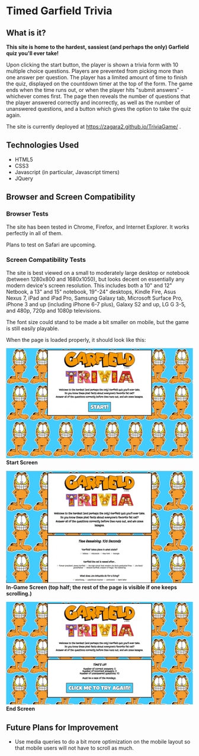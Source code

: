 # Timed Garfield Trivia

## What is it?

**This site is home to the hardest, sassiest (and perhaps the only) Garfield quiz you'll ever take!**

Upon clicking the start button, the player is shown a trivia form with 10 multiple choice questions. Players are prevented from picking more than one answer per question. The player has a limited amount of time to finish the quiz, displayed on the countdown timer at the top of the form. The game ends when the time runs out, or when the player hits "submit answers" - whichever comes first. The page then reveals the number of questions that the player answered correctly and incorrectly, as well as the number of unanswered questions, and a button which gives the option to take the quiz again. 


The site is currently deployed at https://zagara2.github.io/TriviaGame/ .

## Technologies Used

* HTML5
* CSS3
* Javascript (in particular, Javascript timers)
* JQuery

## Browser and Screen Compatibility

### Browser Tests

The site has been tested in Chrome, Firefox, and Internet Explorer. It works perfectly in all of them.

Plans to test on Safari are upcoming.

### Screen Compatibility Tests

The site is best viewed on a small to moderately large desktop or notebook (between 1280x800 and 1680x1050), but looks decent on essentially any modern device's screen resolution. This includes both a 10" and 12" Netbook, a 13" and 15" notebook, 19"-24" desktops, Kindle Fire, Asus Nexus 7, iPad and iPad Pro, Samsung Galaxy tab, Microsoft Surface Pro, iPhone 3 and up (including iPhone 6-7 plus), Galaxy S2 and up, LG G 3-5, and 480p, 720p and 1080p televisions. 

The font size could stand to be made a bit smaller on mobile, but the game is still easily playable.

When the page is loaded properly, it should look like this:

![Start Screen](/assets/images/startscreen.JPG)
**Start Screen**

![In Game Screen](/assets/images/triviagame2.JPG)
**In-Game Screen (top half; the rest of the page is visible if one keeps scrolling.)**

![End Screen](/assets/images/endscreen.JPG)
**End Screen**

## Future Plans for Improvement

* Use media queries to do a bit more optimization on the mobile layout so that mobile users will not have to scroll as much. 